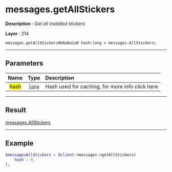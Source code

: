 # messages.getAllStickers

**Description** : *Get all installed stickers*

**Layer** : 214

```tl
messages.getAllStickers#b8a0a1a8 hash:long = messages.AllStickers;
```

---

## Parameters

| Name | Type | Description |
| :---: | :---: | :--- |
| <mark>hash</mark> | [`long`](type/long) | Hash used for caching, for more info click here |

---

## Result

[messages.AllStickers](type/messages.AllStickers)

---

## Example

```php
$messagesAllStickers = $client->messages->getAllStickers(
	hash : 0,
);
```